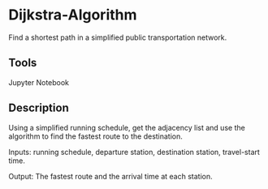 # Dijkstra-Algorithm

Find a shortest path in a simplified public transportation network.

## Tools

Jupyter Notebook

## Description

Using a simplified running schedule, get the adjacency list and use the algorithm to find the fastest route to the destination.

Inputs: running schedule, departure station, destination station, travel-start time.

Output: The fastest route and the arrival time at each station.

